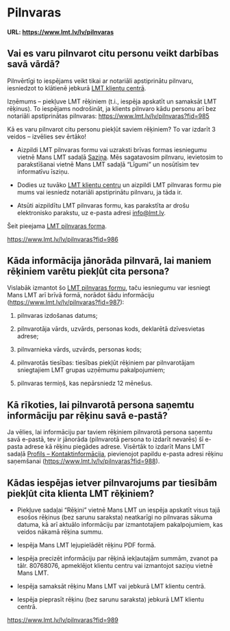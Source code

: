 # Pilnvaras

#### URL: https://www.lmt.lv/lv/pilnvaras

## Vai es varu pilnvarot citu personu veikt darbības savā vārdā?

Pilnvērtīgi to iespējams veikt tikai ar notariāli apstiprinātu pilnvaru, iesniedzot to klātienē jebkurā [LMT klientu centrā](https://www.lmt.lv/lv/kontakti-v2).

Izņēmums – piekļuve LMT rēķiniem (t.i., iespēja apskatīt un samaksāt LMT rēķinus). To iespējams nodrošināt, ja klients pilnvaro kādu personu arī bez notariāli apstiprinātas pilnvaras: https://www.lmt.lv/lv/pilnvaras?fid=985
  
  
Kā es varu pilnvarot citu personu piekļūt saviem rēķiniem?
To var izdarīt 3 veidos – izvēlies sev ērtāko!

 - Aizpildi LMT pilnvaras formu vai uzraksti brīvas formas iesniegumu vietnē Mans LMT  sadaļā [Saziņa](https://mans.lmt.lv/lv/auth/goto/messages). Mēs sagatavosim pilnvaru, ievietosim to parakstīšanai vietnē Mans LMT sadaļā “Līgumi” un nosūtīsim tev informatīvu īsziņu.

 - Dodies uz tuvāko [LMT klientu centru](https://www.lmt.lv/lv/kontakti-v2) un aizpildi LMT pilnvaras formu pie mums vai iesniedz notariāli apstiprinātu pilnvaru, ja tāda ir.

 - Atsūti aizpildītu LMT pilnvaras formu, kas parakstīta ar drošu elektronisko parakstu, uz e-pasta adresi info@lmt.lv.

Šeit pieejama [LMT pilnvaras forma](https://lmt.mstatic.lv/lmt/files/pilnvaras-forma_priv_v1.pdf).

https://www.lmt.lv/lv/pilnvaras?fid=986
  
  
## Kāda informācija jānorāda pilnvarā, lai maniem rēķiniem varētu piekļūt cita persona?

Vislabāk izmantot šo [LMT pilnvaras formu](https://lmt.mstatic.lv/lmt/files/pilnvaras-forma_priv_v1.pdf), taču iesniegumu var iesniegt Mans LMT arī brīvā formā, norādot šādu informāciju (https://www.lmt.lv/lv/pilnvaras?fid=987):

1) pilnvaras izdošanas datums;

2) pilnvarotāja vārds, uzvārds, personas kods, deklarētā dzīvesvietas adrese;

3) pilnvarnieka vārds, uzvārds, personas kods;

4) pilnvarotās tiesības: tiesības piekļūt rēķiniem par pilnvarotājam sniegtajiem LMT grupas uzņēmumu pakalpojumiem;

5) pilnvaras termiņš, kas nepārsniedz 12 mēnešus.


## Kā rīkoties, lai pilnvarotā persona saņemtu informāciju par rēķinu savā e-pastā?

Ja vēlies, lai informāciju par taviem rēķiniem pilnvarotā persona saņemtu savā e-pastā, tev ir jānorāda (pilnvarotā persona to izdarīt nevarēs) šī e-pasta adrese kā rēķinu piegādes adrese. Visērtāk to izdarīt Mans LMT sadaļā [Profils – Kontaktinformācija](https://mans.lmt.lv/lv/auth/goto/contactinfo), pievienojot papildu e-pasta adresi rēķinu saņemšanai (https://www.lmt.lv/lv/pilnvaras?fid=988).
  
  
## Kādas iespējas ietver pilnvarojums par tiesībām piekļūt cita klienta LMT rēķiniem?

 - Piekļuve sadaļai “Rēķini” vietnē Mans LMT un iespēja apskatīt visus tajā esošos rēķinus (bez sarunu saraksta) neatkarīgi no pilnvaras sākuma datuma, kā arī aktuālo informāciju par izmantotajiem pakalpojumiem, kas veidos nākamā rēķina summu.
 
 - Iespēja Mans LMT lejupielādēt rēķinu PDF formā.

 - Iespēja precizēt informāciju par rēķinā iekļautajām summām, zvanot pa tālr. 80768076, apmeklējot klientu centru vai izmantojot saziņu vietnē Mans LMT.

 - Iespēja samaksāt rēķinu Mans LMT vai jebkurā LMT klientu centrā.

 - Iespēja pieprasīt rēķinu (bez sarunu saraksta) jebkurā LMT klientu centrā.

https://www.lmt.lv/lv/pilnvaras?fid=989
